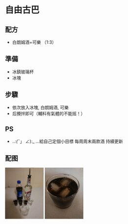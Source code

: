 # 自由古巴

## 配方

* 白朗姆酒+可樂 （1:3）

## 準備

* 冰鎮玻璃杯
* 冰塊

## 步驟

* 依次放入冰塊, 白朗姆酒, 可樂
* 后攪拌即可（輔料有氣體的不能摇！）

## PS

* .._:(´_`」 ∠):_ …給自己定個小目標 每周周末兩款酒 持續更新

## 配图

<div style="inline-block">
<img src="1.jpeg" width=25%>
<img src="2.jpeg" width=25%>
</div>
